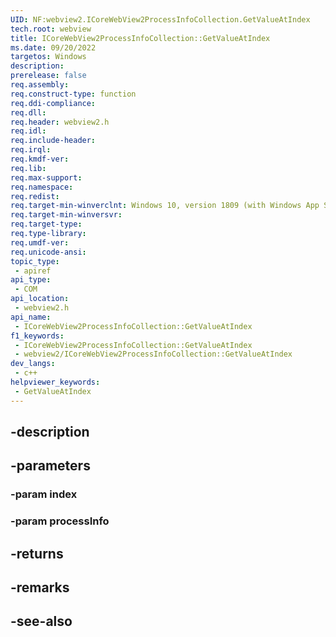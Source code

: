 ```yaml
---
UID: NF:webview2.ICoreWebView2ProcessInfoCollection.GetValueAtIndex
tech.root: webview
title: ICoreWebView2ProcessInfoCollection::GetValueAtIndex
ms.date: 09/20/2022
targetos: Windows
description: 
prerelease: false
req.assembly: 
req.construct-type: function
req.ddi-compliance: 
req.dll: 
req.header: webview2.h
req.idl: 
req.include-header: 
req.irql: 
req.kmdf-ver: 
req.lib: 
req.max-support: 
req.namespace: 
req.redist: 
req.target-min-winverclnt: Windows 10, version 1809 (with Windows App SDK 1.1 or later)
req.target-min-winversvr: 
req.target-type: 
req.type-library: 
req.umdf-ver: 
req.unicode-ansi: 
topic_type:
 - apiref
api_type:
 - COM
api_location:
 - webview2.h
api_name:
 - ICoreWebView2ProcessInfoCollection::GetValueAtIndex
f1_keywords:
 - ICoreWebView2ProcessInfoCollection::GetValueAtIndex
 - webview2/ICoreWebView2ProcessInfoCollection::GetValueAtIndex
dev_langs:
 - c++
helpviewer_keywords:
 - GetValueAtIndex
---
```


## -description

## -parameters

### -param index

### -param processInfo

## -returns

## -remarks

## -see-also

